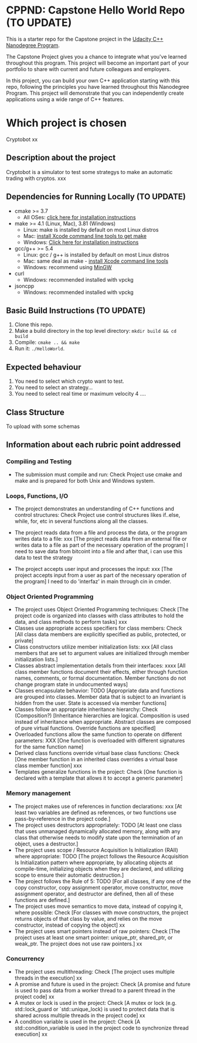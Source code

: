 # CPPND: Capstone Hello World Repo (TO UPDATE)

This is a starter repo for the Capstone project in the [Udacity C++ Nanodegree Program](https://www.udacity.com/course/c-plus-plus-nanodegree--nd213).

The Capstone Project gives you a chance to integrate what you've learned throughout this program. This project will become an important part of your portfolio to share with current and future colleagues and employers.

In this project, you can build your own C++ application starting with this repo, following the principles you have learned throughout this Nanodegree Program. This project will demonstrate that you can independently create applications using a wide range of C++ features.


# Which project is chosen

Cryptobot xx
## Description about the project
Cryptobot is a simulator to test some strategys to make an automatic trading with cryptos.
xxx


## Dependencies for Running Locally (TO UPDATE)
* cmake >= 3.7
  * All OSes: [click here for installation instructions](https://cmake.org/install/)
* make >= 4.1 (Linux, Mac), 3.81 (Windows)
  * Linux: make is installed by default on most Linux distros
  * Mac: [install Xcode command line tools to get make](https://developer.apple.com/xcode/features/)
  * Windows: [Click here for installation instructions](http://gnuwin32.sourceforge.net/packages/make.htm)
* gcc/g++ >= 5.4
  * Linux: gcc / g++ is installed by default on most Linux distros
  * Mac: same deal as make - [install Xcode command line tools](https://developer.apple.com/xcode/features/)
  * Windows: recommend using [MinGW](http://www.mingw.org/)
* curl
  * Windows: recommended installed with vpckg
* jsoncpp
  * Windows: recommended installed with vpckg

## Basic Build Instructions (TO UPDATE)
1. Clone this repo.
2. Make a build directory in the top level directory: `mkdir build && cd build`
3. Compile: `cmake .. && make`
4. Run it: `./HelloWorld`.

## Expected behaviour
1. You need to select which crypto want to test.
2. You need to select an strategy...
3. You need to select real time or maximum velocity
4 ....

## Class Structure
To upload with some schemas


## Information about each rubric point addressed

### Compiling and Testing
- The submission must compile and run: Check
Project use cmake and make and is prepared for both Unix and Windows system.

### Loops, Functions, I/O
- The project demonstrates an understanding of C++ functions and control structures: Check
Project use control structures likes if..else, while, for, etc in several functions along all the classes.

- The project reads data from a file and process the data, or the program writes data to a file: xxx 
[The project reads data from an external file or writes data to a file as part of the necessary operation of the program]
I need to save data from bitcoint into a file and after that, i can use this data to test the strategy

- The project accepts user input and processes the input: xxx
[The project accepts input from a user as part of the necessary operation of the program]
I need to do 'interfaz' in main through cin in cmder.

### Object Oriented Programming
- The project uses Object Oriented Programming techniques: Check
[The project code is organized into classes with class attributes to hold the data, and class methods to perform tasks]
xxx
- Classes use appropriate access specifiers for class members: Check
[All class data members are explicitly specified as public, protected, or private]
- Class constructors utilize member initialization lists: xxx
[All class members that are set to argument values are initialized through member initialization lists.]
- Classes abstract implementation details from their interfaces: xxxx
[All class member functions document their effects, either through function names, comments, or formal documentation. Member functions do not change program state in undocumented ways]
- Classes encapsulate behavior: TODO
[Appropriate data and functions are grouped into classes. Member data that is subject to an invariant is hidden from the user. State is accessed via member functions]
- Classes follow an appropriate inheritance hierarchy: Check (Composition?)
[Inheritance hierarchies are logical. Composition is used instead of inheritance when appropriate. Abstract classes are composed of pure virtual functions. Override functions are specified]
- Overloaded functions allow the same function to operate on different parameters: XXX
[One function is overloaded with different signatures for the same function name]
- Derived class functions override virtual base class functions: Check
[One member function in an inherited class overrides a virtual base class member function]
xxx
- Templates generalize functions in the project: Check
[One function is declared with a template that allows it to accept a generic parameter]

### Memory management
- The project makes use of references in function declarations: xxx
[At least two variables are defined as references, or two functions use pass-by-reference in the project code.]
- The project uses destructors appropriately: TODO
[At least one class that uses unmanaged dynamically allocated memory, along with any class that otherwise needs to modify state upon the termination of an object, uses a destructor.]
- The project uses scope / Resource Acquisition Is Initialization (RAII) where appropriate: TODO
[The project follows the Resource Acquisition Is Initialization pattern where appropriate, by allocating objects at compile-time, initializing objects when they are declared, and utilizing scope to ensure their automatic destruction.]
- The project follows the Rule of 5: TODO
[For all classes, if any one of the copy constructor, copy assignment operator, move constructor, move assignment operator, and destructor are defined, then all of these functions are defined.]
- The project uses move semantics to move data, instead of copying it, where possible: Check
[For classes with move constructors, the project returns objects of that class by value, and relies on the move constructor, instead of copying the object]
xx
- The project uses smart pointers instead of raw pointers: Check
[The project uses at least one smart pointer: unique_ptr, shared_ptr, or weak_ptr. The project does not use raw pointers.]
xx

### Concurrency
- The project uses multithreading: Check
[The project uses multiple threads in the execution]
xx
- A promise and future is used in the project: Check
[A promise and future is used to pass data from a worker thread to a parent thread in the project code]
xx
- A mutex or lock is used in the project: Check
[A mutex or lock (e.g. std::lock_guard or `std::unique_lock) is used to protect data that is shared across multiple threads in the project code]
xx
- A condition variable is used in the project: Check
[A std::condition_variable is used in the project code to synchronize thread execution]
xx
